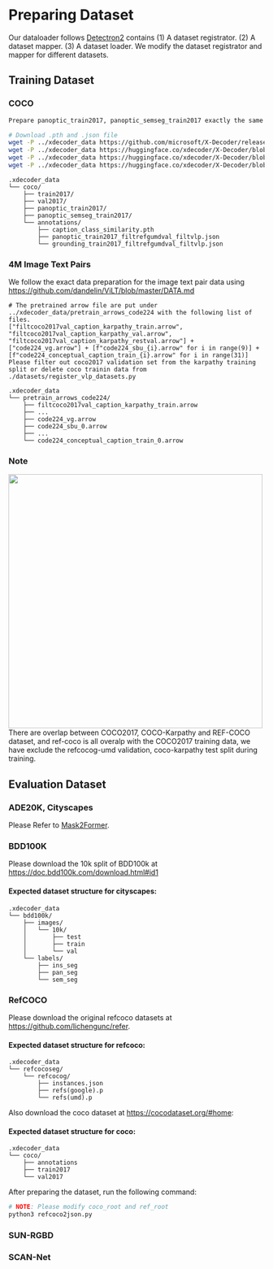 # Preparing Dataset
Our dataloader follows [Detectron2](https://github.com/facebookresearch/detectron2) contains (1) A dataset registrator. (2) A dataset mapper. (3) A dataset loader. We modify the dataset registrator and mapper for different datasets.

## Training Dataset

### COCO
```sh
Prepare panoptic_train2017, panoptic_semseg_train2017 exactly the same as [Mask2Fomer](https://github.com/facebookresearch/Mask2Former/tree/main/datasets)

# Download .pth and .json file
wget -P ../xdecoder_data https://github.com/microsoft/X-Decoder/releases/download/coco/caption_class_similarity.pth
wget -P ../xdecoder_data https://huggingface.co/xdecoder/X-Decoder/blob/main/captions_train2017_filtrefgumdval_filtvlp.json
wget -P ../xdecoder_data https://huggingface.co/xdecoder/X-Decoder/blob/main/grounding_train2017_filtrefgumdval_filtvlp.json
wget -P ../xdecoder_data https://huggingface.co/xdecoder/X-Decoder/blob/main/panoptic_train2017_filtrefgumdval_filtvlp.json
```

```
.xdecoder_data
└── coco/
    ├── train2017/
    ├── val2017/
    ├── panoptic_train2017/
    ├── panoptic_semseg_train2017/
    └── annotations/
        ├── caption_class_similarity.pth
        ├── panoptic_train2017_filtrefgumdval_filtvlp.json
        └── grounding_train2017_filtrefgumdval_filtvlp.json
```

### 4M Image Text Pairs
We follow the exact data preparation for the image text pair data using https://github.com/dandelin/ViLT/blob/master/DATA.md
```
# The pretrained arrow file are put under ../xdecoder_data/pretrain_arrows_code224 with the following list of files.
["filtcoco2017val_caption_karpathy_train.arrow", "filtcoco2017val_caption_karpathy_val.arrow", "filtcoco2017val_caption_karpathy_restval.arrow"] + ["code224_vg.arrow"] + [f"code224_sbu_{i}.arrow" for i in range(9)] + [f"code224_conceptual_caption_train_{i}.arrow" for i in range(31)]
Please filter out coco2017 validation set from the karpathy training split or delete coco trainin data from ./datasets/register_vlp_datasets.py
```

```
.xdecoder_data
└── pretrain_arrows_code224/
    ├── filtcoco2017val_caption_karpathy_train.arrow
    ├── ...
    ├── code224_vg.arrow
    ├── code224_sbu_0.arrow
    ├── ...
    └── code224_conceptual_caption_train_0.arrow
```


### Note
<img src="https://user-images.githubusercontent.com/11957155/226159078-7f817452-76f8-44f4-af7a-9f13f3e02554.png" width="500">
There are overlap between COCO2017, COCO-Karpathy and REF-COCO dataset, and ref-coco is all overalp with the COCO2017 training data, we have exclude the refcocog-umd validation, coco-karpathy test split during training.

## Evaluation Dataset
### ADE20K, Cityscapes
Please Refer to [Mask2Former](https://github.com/facebookresearch/Mask2Former/tree/main/datasets).

### BDD100K
Please download the 10k split of BDD100k at https://doc.bdd100k.com/download.html#id1

#### Expected dataset structure for cityscapes:
```
.xdecoder_data
└── bdd100k/
    ├── images/
    │   └── 10k/
    │       ├── test
    │       ├── train
    │       └── val
    └── labels/
        ├── ins_seg
        ├── pan_seg
        └── sem_seg
```

### RefCOCO
Please download the original refcoco datasets at https://github.com/lichengunc/refer.

#### Expected dataset structure for refcoco:
```
.xdecoder_data
└── refcocoseg/
    └── refcocog/
        ├── instances.json
        ├── refs(google).p
        └── refs(umd).p
```

Also download the coco dataset at https://cocodataset.org/#home:
#### Expected dataset structure for coco:
```
.xdecoder_data
└── coco/
    ├── annotations
    ├── train2017
    └── val2017
```

After preparing the dataset, run the following command:

```sh
# NOTE: Please modify coco_root and ref_root
python3 refcoco2json.py
```

### SUN-RGBD


### SCAN-Net



